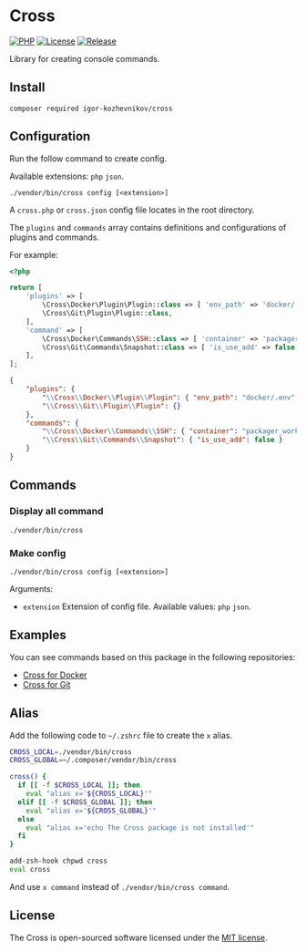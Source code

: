 # Cross

[![PHP](https://img.shields.io/badge/php-8.1-green.svg?style=flat-square)](https://github.com/igor-kozhevnikov/cross)
[![License](https://img.shields.io/github/license/igor-kozhevnikov/cross?style=flat-square)](https://github.com/igor-kozhevnikov/cross)
[![Release](https://img.shields.io/github/v/release/igor-kozhevnikov/cross?style=flat-square)](https://github.com/igor-kozhevnikov/cross)

Library for creating console commands.

## Install

```shell
composer required igor-kozhevnikov/cross
```

## Configuration

Run the follow command to create config.

Available extensions: `php` `json`.

```shell
./vendor/bin/cross config [<extension>]
```

A `cross.php` or `cross.json` config file locates in the root directory.

The `plugins` and `commands` array contains definitions and configurations of 
plugins and commands.

For example:

```php
<?php

return [
    'plugins' => [
        \Cross\Docker\Plugin\Plugin::class => [ 'env_path' => 'docker/.env' ],
        \Cross\Git\Plugin\Plugin::class,
    ],
    'command' => [
        \Cross\Docker\Commands\SSH::class => [ 'container' => 'packager_workspace' ],
        \Cross\Git\Commands\Snapshot::class => [ 'is_use_add' => false ],
    ],
];
```

```json
{
    "plugins": {
        "\\Cross\\Docker\\Plugin\\Plugin": { "env_path": "docker/.env" },
        "\\Cross\\Git\\Plugin\\Plugin": {}
    },
    "commands": {
        "\\Cross\\Docker\\Commands\\SSH": { "container": "packager_workspace" },
        "\\Cross\\Git\\Commands\\Snapshot": { "is_use_add": false }
    }
}
```

## Commands

### Display all command

```shell
./vendor/bin/cross
```

### Make config

```shell
./vendor/bin/cross config [<extension>]
```

Arguments:

- `extension` Extension of config file. Available values: `php` `json`.

## Examples

You can see commands based on this package in the following repositories:

- [Cross for Docker](https://github.com/igor-kozhevnikov/cross-docker)
- [Cross for Git](https://github.com/igor-kozhevnikov/cross-git)

## Alias

Add the following code to `~/.zshrc` file to create the `x` alias.

```sh
CROSS_LOCAL=./vendor/bin/cross
CROSS_GLOBAL=~/.composer/vendor/bin/cross

cross() {
  if [[ -f $CROSS_LOCAL ]]; then
    eval "alias x='${CROSS_LOCAL}'"
  elif [[ -f $CROSS_GLOBAL ]]; then
    eval "alias x='${CROSS_GLOBAL}'"
  else
    eval "alias x='echo The Cross package is not installed'"
  fi
}

add-zsh-hook chpwd cross
eval cross
```

And use `x command` instead of `./vendor/bin/cross command`.

## License

The Cross is open-sourced software licensed under the [MIT license](https://opensource.org/license/mit/).

